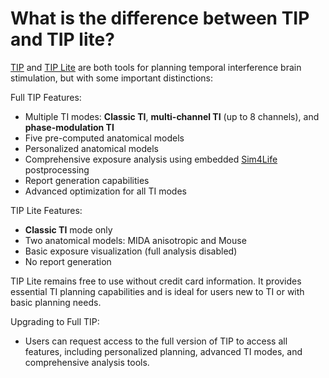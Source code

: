 # What is the difference between TIP and TIP lite?

[TIP](https://tip.science) and [TIP Lite](https://tip-lite.science) are both tools for planning temporal interference brain stimulation, but with some important distinctions:

Full TIP Features:
 - Multiple TI modes: **Classic TI**, **multi-channel TI** (up to 8 channels), and **phase-modulation TI**
 - Five pre-computed anatomical models
 - Personalized anatomical models
 - Comprehensive exposure analysis using embedded [Sim4Life](https://sim4life.swiss) postprocessing
 - Report generation capabilities
 - Advanced optimization for all TI modes

TIP Lite Features:
 - **Classic TI** mode only
 - Two anatomical models: MIDA anisotropic and Mouse
 - Basic exposure visualization (full analysis disabled)
 - No report generation


TIP Lite remains free to use without credit card information. It provides essential TI planning capabilities and is ideal for users new to TI or with basic planning needs.

Upgrading to Full TIP:
 - Users can request access to the full version of TIP to access all features, including personalized planning, advanced TI modes, and comprehensive analysis tools.
